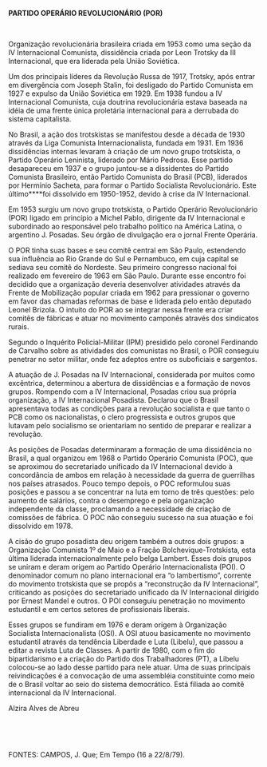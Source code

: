 **PARTIDO OPERÁRIO REVOLUCIONÁRIO (POR)**

 

Organização revolucionária brasileira criada em 1953 como uma seção da
IV Internacional Comunista, dissidência criada por Leon Trotsky da III
Internacional, que era liderada pela União Soviética.

Um dos principais líderes da Revolução Russa de 1917, Trotsky, após
entrar em divergência com Joseph Stalin, foi desligado do Partido
Comunista em 1927 e expulso da União Soviética em 1929. Em 1938 fundou a
IV Internacional Comunista, cuja doutrina revolucionária estava baseada
na idéia de uma frente única proletária internacional para a derrubada
do sistema capitalista.

No Brasil, a ação dos trotskistas se manifestou desde a década de 1930
através da Liga Comunista Internacionalista, fundada em 1931. Em 1936
dissidências internas levaram à criação de um novo grupo trotskista, o
Partido Operário Leninista, liderado por Mário Pedrosa. Esse partido
desapareceu em 1937 e o grupo juntou-se a dissidentes do Partido
Comunista Brasileiro, então Partido Comunista do Brasil (PCB), liderados
por Hermínio Sacheta, para formar o Partido Socialista Revolucionário.
Este último****foi dissolvido em 1950-1952, devido à crise da IV
Internacional.

Em 1953 surgiu um novo grupo trotskista, o Partido Operário
Revolucionário (POR) ligado em princípio a Michel Pablo, dirigente da IV
Internacional e subordinado ao responsável pelo trabalho político na
América Latina, o argentino J. Posadas. Seu órgão de divulgação era o
jornal Frente Operária.

O POR tinha suas bases e seu comitê central em São Paulo, estendendo sua
influência ao Rio Grande do Sul e Pernambuco, em cuja capital se sediava
seu comitê do Nordeste. Seu primeiro congresso nacional foi realizado em
fevereiro de 1963 em São Paulo. Durante esse encontro foi decidido que a
organização deveria desenvolver atividades através da Frente de
Mobilização popular criada em 1962 para pressionar o governo em favor
das chamadas reformas de base e liderada pelo então deputado Leonel
Brizola. O intuito do POR ao se integrar nessa frente era criar comitês
de fábricas e atuar no movimento camponês através dos sindicatos rurais.

Segundo o Inquérito Policial-Militar (IPM) presidido pelo coronel
Ferdinando de Carvalho sobre as atividades dos comunistas no Brasil, o
POR conseguiu penetrar no setor militar, onde fez adeptos entre os
suboficiais e sargentos.

A atuação de J. Posadas na IV Internacional, considerada por muitos como
excêntrica, determinou a abertura de dissidências e a formação de novos
grupos. Rompendo com a IV Internacional, Posadas criou sua própria
organização, a IV Internacional Posadista. Declarou que o Brasil
apresentava todas as condições para a revolução socialista e que tanto o
PCB como os nacionalistas, o clero progressista e outros grupos que
lutavam pelo socialismo se orientariam no sentido de preparar e realizar
a revolução.

As posições de Posadas determinaram a formação de uma dissidência no
Brasil, a qual organizou em 1968 o Partido Operário Comunista (POC), que
se aproximou do secretariado unificado da IV Internacional devido à
concordância de ambos em relação à necessidade da guerra de guerrilhas
nos países atrasados. Pouco tempo depois, o POC reformulou suas posições
e passou a se concentrar na luta em torno de três questões: pelo aumento
de salários, contra o desemprego e pela organização independente da
classe, proclamando a necessidade de criação de comissões de fábrica. O
POC não conseguiu sucesso na sua atuação e foi dissolvido em 1978.

A cisão do grupo posadista deu origem também a outros dois grupos: a
Organização Comunista 1º de Maio e a Fração Bolchevique-Trotskista, esta
última liderada internacionalmente pelo belga Lambert. Esses dois grupos
se uniram e deram origem ao Partido Operário Internacionalista (POI). O
denominador comum no plano internacional era “o lambertismo”, corrente
do movimento trotskista que se propôs a “reconstrução da IV
Internacional”, criticando as posições do secretariado unificado da IV
Internacional dirigido por Ernest Mandel e outros. O POI conseguiu
penetração no movimento estudantil e em certos setores de profissionais
liberais.

Esses grupos se fundiram em 1976 e deram origem à Organização Socialista
Internacionalista (OSI). A OSI atuou basicamente no movimento estudantil
através da tendência Liberdade e Luta (Libelu), que passou a editar a
revista Luta de Classes. A partir de 1980, com o fim do bipartidarismo e
a criação do Partido dos Trabalhadores (PT), a Libelu colocou-se ao lado
desse partido para nele atuar. Uma de suas principais reivindicações é a
convocação de uma assembléia constituinte como meio de o Brasil voltar
ao seio do sistema democrático. Está filiada ao comitê internacional da
IV Internacional.

Alzira Alves de Abreu

 

 

FONTES: CAMPOS, J. Que; Em Tempo (16 a 22/8/79).

 
